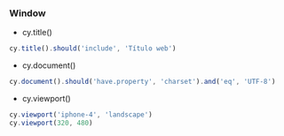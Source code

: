### Window

* cy.title()
```typescript
cy.title().should('include', 'Título web')
```
* cy.document()
 ```typescript
cy.document().should('have.property', 'charset').and('eq', 'UTF-8')
 ```
* cy.viewport()
```typescript
cy.viewport('iphone-4', 'landscape')
cy.viewport(320, 480)
```